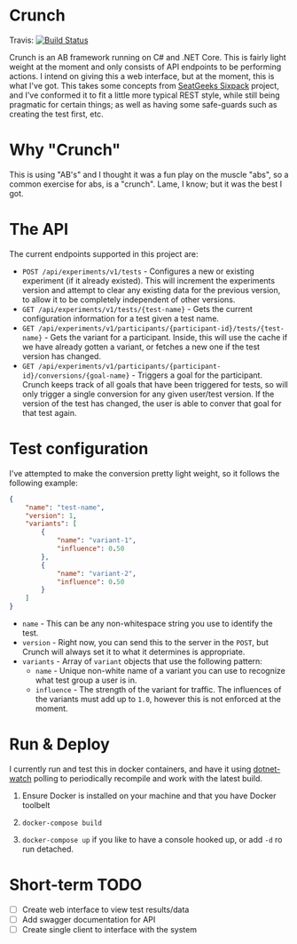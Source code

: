# Crunch
Travis: [![Build Status](https://travis-ci.org/hartmannr76/Crunch.svg?branch=master)](https://travis-ci.org/hartmannr76/Crunch)

Crunch is an AB framework running on C# and .NET Core. This is fairly light weight at the moment and only consists of API endpoints to be performing actions.
I intend on giving this a web interface, but at the moment, this is what I've got. This takes some concepts from [SeatGeeks Sixpack](https://github.com/seatgeek/sixpack/) project, and I've conformed
it to fit a little more typical REST style, while still being pragmatic for certain things; as well as having some safe-guards such as creating the test first, etc.

# Why "Crunch"
This is using "AB's" and I thought it was a fun play on the muscle "abs", so a common exercise for abs, is a "crunch". Lame, I know; but it was the best I got.

# The API
The current endpoints supported in this project are:
*   `POST /api/experiments/v1/tests` - Configures a new or existing experiment (if it already existed). This will increment the experiments version and attempt to clear any existing data for the previous version,
to allow it to be completely independent of other versions.
*   `GET /api/experiments/v1/tests/{test-name}` - Gets the current configuration information for a test given a test name.
*   `GET /api/experiments/v1/participants/{participant-id}/tests/{test-name}` - Gets the variant for a participant. Inside, this will use the cache if we have already gotten a variant, or fetches a new one if the
test version has changed.
*   `GET /api/experiments/v1/participants/{participant-id}/conversions/{goal-name}` - Triggers a goal for the participant. Crunch keeps track of all goals that have been triggered for tests, so will only trigger a single
conversion for any given user/test version. If the version of the test has changed, the user is able to conver that goal for that test again.

# Test configuration
I've attempted to make the conversion pretty light weight, so it follows the following example:

```json
{
    "name": "test-name",
    "version": 1,
    "variants": [
        {
            "name": "variant-1",
            "influence": 0.50
        },
        {
            "name": "variant-2",
            "influence": 0.50
        }
    ]
}
```

- `name` - This can be any non-whitespace string you use to identify the test.
- `version` - Right now, you can send this to the server in the `POST`, but Crunch will always set it
to what it determines is appropriate.
- `variants` - Array of `variant` objects that use the following pattern:
  - `name` - Unique non-white name of a variant you can use to recognize what test group a user is in.
  - `influence` - The strength of the variant for traffic. The influences of the variants must add up to `1.0`,
however this is not enforced at the moment.

# Run & Deploy
I currently run and test this in docker containers, and have it using [dotnet-watch](https://github.com/aspnet/DotNetTools) polling to periodically recompile
and work with the latest build.

1) Ensure Docker is installed on your machine and that you have Docker toolbelt

2) `docker-compose build`

3) `docker-compose up` if you like to have a console hooked up, or add `-d` ro run detached.

# Short-term TODO
- [ ] Create web interface to view test results/data
- [ ] Add swagger documentation for API
- [ ] Create single client to interface with the system
